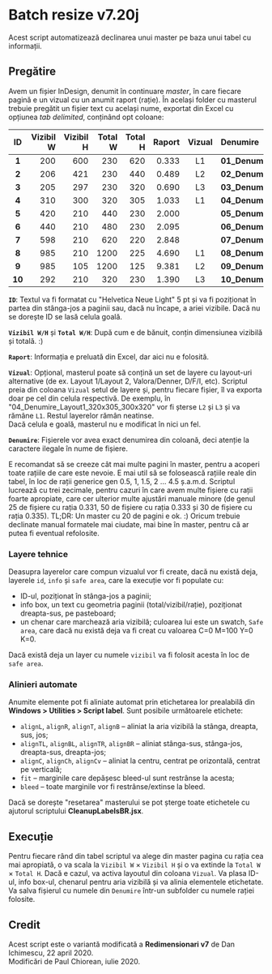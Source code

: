 # Batch resize v7.20j

Acest script automatizează declinarea unui master pe baza unui tabel cu informații.

## Pregătire

Avem un fișier InDesign, denumit în continuare *master*, în care fiecare pagină e un vizual cu un anumit raport (rație). <!-- Nu contează dacă sunt în ordine, paginile vor fi sortate automat în funcție de rații. -->
În același folder cu masterul trebuie pregătit un fișier text cu același nume, exportat din Excel cu opțiunea *tab delimited*, conținând opt coloane:

ID|Vizibil W|Vizibil H|Total W|Total H|Raport|Vizual|Denumire
:---:|---:|---:|---:|---:|---:|:---:|:---
**1**|200|600|230|620|0.333|L1|**01_Denumire_Layout1_230x620_200x600**
**2**|206|421|230|440|0.489|L2|**02_Denumire_Layout2_230x440_421x230**
**3**|205|297|230|320|0.690|L3|**03_Denumire_Layout3_230x320_297x230**
**4**|310|300|320|305|1.033|L1|**04_Denumire_Layout1_320x305_300x320**
**5**|420|210|440|230|2.000||**05_Denumire_440x230_420x210**
**6**|440|210|480|230|2.095||**06_Denumire_480x230_440x210**
**7**|598|210|620|220|2.848||**07_Denumire_620x220_598x210**
**8**|985|210|1200|225|4.690|L1|**08_Denumire_Layout1_1200x225_985x210**
**9**|985|105|1200|125|9.381|L2|**09_Denumire_Layout2_1200x125_985x105**
**10**|292|210|320|230|1.390|L3|**10_Denumire_Layout3_320x230_292x210**

**`ID`**: Textul va fi formatat cu "Helvetica Neue Light" 5 pt și va fi poziționat în partea din stânga-jos a paginii sau, dacă nu încape, a ariei vizibile. Dacă nu se dorește ID se lasă celula goală.

**`Vizibil W/H`** și **`Total W/H`**: După cum e de bănuit, conțin dimensiunea vizibilă și totală. :) <!-- Scriptul le compară și, dacă sunt trecute invers în tabel (se întâmplă), le tratează corect. Numele fișierului însă va rămâne cel din **`Denumire`**. -->

**`Raport`**: Informația e preluată din Excel, dar aici nu e folosită.

**`Vizual`**: Opțional, masterul poate să conțină un set de layere cu layout-uri alternative (de ex. Layout 1/Layout 2, Valora/Denner, D/F/I, etc). Scriptul preia din coloana `Vizual` setul de layere și, pentru fiecare fișier, îl va exporta doar pe cel din celula respectivă. De exemplu, în "04_Denumire_Layout1_320x305_300x320" vor fi șterse `L2` și `L3` și va rămâne `L1`. Restul layerelor rămân neatinse. \
Dacă celula e goală, masterul nu e modificat în nici un fel.

**`Denumire`**: Fișierele vor avea exact denumirea din coloană, deci atenție la caractere ilegale în nume de fișiere.

E recomandat să se creeze cât mai multe pagini în master, pentru a acoperi toate rațiile de care este nevoie. E mai util să se folosească rațiile reale din tabel, în loc de rații generice gen 0.5, 1, 1.5, 2 ... 4.5 ș.a.m.d. Scriptul lucrează cu trei zecimale, pentru cazuri în care avem multe fișiere cu rații foarte apropiate, care cer ulterior multe ajustări manuale minore (de genul 25 de fișiere cu rația 0.331, 50 de fișiere cu rația 0.333 și 30 de fișiere cu rația 0.335). TL;DR: Un master cu 20 de pagini e ok. :) Oricum trebuie declinate manual formatele mai ciudate, mai bine în master, pentru că ar putea fi eventual refolosite.

### Layere tehnice

Deasupra layerelor care compun vizualul vor fi create, dacă nu există deja, layerele `id`, `info` și `safe area`, care la execuție vor fi populate cu:
* ID-ul, poziționat în stânga-jos a paginii;
* info box, un text cu geometria paginii (total/vizibil/rație), poziționat dreapta-sus, pe pasteboard;
* un chenar care marchează aria vizibilă; culoarea lui este un swatch, `Safe area`, care dacă nu există deja va fi creat cu valoarea C=0 M=100 Y=0 K=0.

Dacă există deja un layer cu numele `vizibil` va fi folosit acesta în loc de `safe area`.

### Alinieri automate

Anumite elemente pot fi aliniate automat prin etichetarea lor prealabilă din **Windows > Utilities > Script label**. Sunt posibile următoarele etichete:

* `alignL`, `alignR`, `alignT`, `alignB` – aliniat la aria vizibilă la stânga, dreapta, sus, jos;
* `alignTL`, `alignBL`, `alignTR`, `alignBR` – aliniat stânga-sus, stânga-jos, dreapta-sus, dreapta-jos;
* `alignC`, `alignCh`, `alignCv` – aliniat la centru, centrat pe orizontală, centrat pe verticală;
* `fit` – marginile care depășesc bleed-ul sunt restrânse la acesta;
* `bleed` – toate marginile vor fi restrânse/extinse la bleed.

Dacă se dorește "resetarea" masterului se pot șterge toate etichetele cu ajutorul scriptului **CleanupLabelsBR.jsx**.

## Execuție

Pentru fiecare rând din tabel scriptul va alege din master pagina cu rația cea mai apropiată, o va scala la `Vizibil W` × `Vizibil H` și o va extinde la `Total W` × `Total H`. Dacă e cazul, va activa layoutul din coloana `Vizual`. Va plasa ID-ul, info box-ul, chenarul pentru aria vizibilă și va alinia elementele etichetate. Va salva fișierul cu numele din `Denumire` într-un subfolder cu numele rației folosite.

## Credit

Acest script este o variantă modificată a **Redimensionari v7** de Dan Ichimescu, 22 april 2020. \
Modificări de Paul Chiorean, iulie 2020.